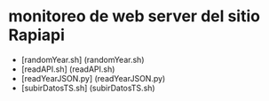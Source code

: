 # monitoreo de web server del sitio Rapiapi

* [randomYear.sh] (randomYear.sh)
* [readAPI.sh] (readAPI.sh)
* [readYearJSON.py] (readYearJSON.py)
* [subirDatosTS.sh] (subirDatosTS.sh)

